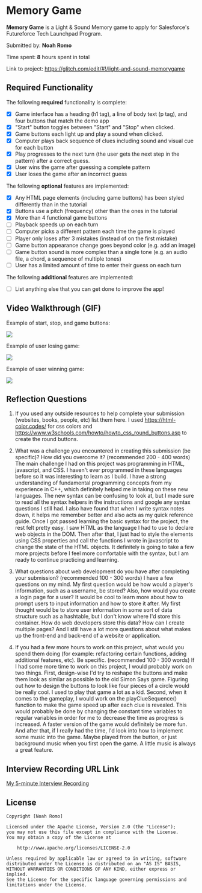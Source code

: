 # **Memory Game**

**Memory Game** is a Light & Sound Memory game to apply for Salesforce's Futureforce Tech Launchpad Program. 

Submitted by: **Noah Romo**

Time spent: **8** hours spent in total

Link to project: https://glitch.com/edit/#!/light-and-sound-memorygame

## Required Functionality

The following **required** functionality is complete:

* [x] Game interface has a heading (h1 tag), a line of body text (p tag), and four buttons that match the demo app
* [x] "Start" button toggles between "Start" and "Stop" when clicked. 
* [x] Game buttons each light up and play a sound when clicked. 
* [x] Computer plays back sequence of clues including sound and visual cue for each button
* [x] Play progresses to the next turn (the user gets the next step in the pattern) after a correct guess. 
* [x] User wins the game after guessing a complete pattern
* [x] User loses the game after an incorrect guess

The following **optional** features are implemented:

* [x] Any HTML page elements (including game buttons) has been styled differently than in the tutorial
* [x] Buttons use a pitch (frequency) other than the ones in the tutorial
* [x] More than 4 functional game buttons
* [ ] Playback speeds up on each turn
* [ ] Computer picks a different pattern each time the game is played
* [ ] Player only loses after 3 mistakes (instead of on the first mistake)
* [ ] Game button appearance change goes beyond color (e.g. add an image)
* [ ] Game button sound is more complex than a single tone (e.g. an audio file, a chord, a sequence of multiple tones)
* [ ] User has a limited amount of time to enter their guess on each turn

The following **additional** features are implemented:

- [ ] List anything else that you can get done to improve the app!

## Video Walkthrough (GIF)

Example of start, stop, and game buttons:

![](https://cdn.glitch.global/2a09befe-459a-4c1c-b16e-eb43fb503908/partOne.gif?v=1650263797709)

Example of user losing game:

![](https://cdn.glitch.global/2a09befe-459a-4c1c-b16e-eb43fb503908/partTwo.gif?v=1650263802331)

Example of user winning game:

![](https://cdn.glitch.global/2a09befe-459a-4c1c-b16e-eb43fb503908/partThree.gif?v=1650263808124)

## Reflection Questions
1. If you used any outside resources to help complete your submission (websites, books, people, etc) list them here. 
I used https://html-color.codes/ for css colors and https://www.w3schools.com/howto/howto_css_round_buttons.asp to create the round buttons.

2. What was a challenge you encountered in creating this submission (be specific)? How did you overcome it? (recommended 200 - 400 words) 
The main challenge I had on this project was programming in HTML, javascript, and CSS. I haven't ever programmed in these languages before so it was interesting to learn as I build. I have a strong understanding of fundamental programming concepts from my experience in C++, which definitely helped me in taking on these new languages. The new syntax can be confusing to look at, but I made sure to read all the syntax helpers in the instructions and google any syntax questions I still had. I also have found that when I write syntax notes down, it helps me remember better and also acts as my quick reference guide. Once I got passed learning the basic syntax for the project, the rest felt pretty easy. I saw HTML as the language I had to use to declare web objects in the DOM. Then after that, I just had to style the elements using CSS properties and call the functions I wrote in javascript to change the state of the HTML objects. It definitely is going to take a few more projects before I feel more comfortable with the syntax, but I am ready to continue practicing and learning. 

3. What questions about web development do you have after completing your submission? (recommended 100 - 300 words) 
I have a few questions on my mind. My first question would be how would a player's information, such as a username, be stored? Also, how would you create a login page for a user? It would be cool to learn more about how to prompt users to input information and how to store it after. My first thought would be to store user information in some sort of data structure such as a hashtable, but I don't know where I'd store this container. How do web developers store this data? How can I create multiple pages? And I still have a lot more questions about what makes up the front-end and back-end of a website or application.

4. If you had a few more hours to work on this project, what would you spend them doing (for example: refactoring certain functions, adding additional features, etc). Be specific. (recommended 100 - 300 words) 
If I had some more time to work on this project, I would probably work on two things. First, design-wise I'd try to reshape the buttons and make them look as similar as possible to the old Simon Says game. Figuring out how to design the buttons to look like four pieces of a circle would be really cool. I used to play that game a lot as a kid. Second, when it comes to the gameplay, I would work on the playClueSequence() function to make the game speed up after each clue is revealed. This would probably be done by changing the constant time variables to regular variables in order for me to decrease the time as progress is increased. A faster version of the game would definitely be more fun. And after that, if I really had the time, I'd look into how to implement some music into the game. Maybe played from the button, or just background music when you first open the game. A little music is always a great feature.



## Interview Recording URL Link

[My 5-minute Interview Recording](https://drive.google.com/file/d/1S-XP9c1O3v17xWWDvXaAo7VCuusO9S-G/view)


## License

    Copyright [Noah Romo]

    Licensed under the Apache License, Version 2.0 (the "License");
    you may not use this file except in compliance with the License.
    You may obtain a copy of the License at

        http://www.apache.org/licenses/LICENSE-2.0

    Unless required by applicable law or agreed to in writing, software
    distributed under the License is distributed on an "AS IS" BASIS,
    WITHOUT WARRANTIES OR CONDITIONS OF ANY KIND, either express or implied.
    See the License for the specific language governing permissions and
    limitations under the License.
